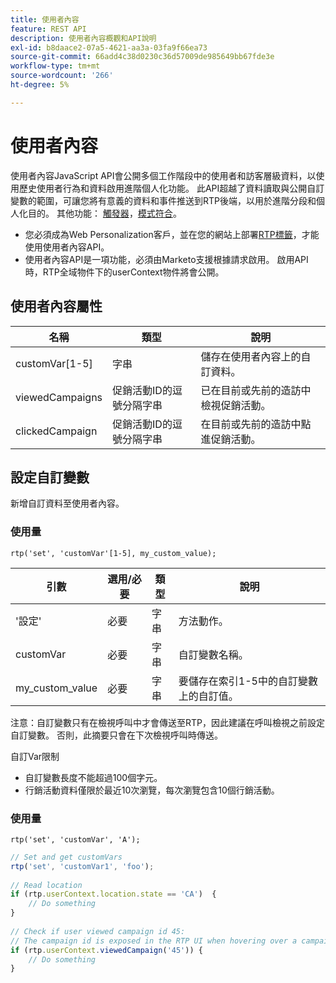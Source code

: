 ```yaml
---
title: 使用者內容
feature: REST API
description: 使用者內容概觀和API說明
exl-id: b8daace2-07a5-4621-aa3a-03fa9f66ea73
source-git-commit: 66add4c38d0230c36d57009de985649bb67fde3e
workflow-type: tm+mt
source-wordcount: '266'
ht-degree: 5%

---
```


# 使用者內容

使用者內容JavaScript API會公開多個工作階段中的使用者和訪客層級資料，以使用歷史使用者行為和資料啟用進階個人化功能。 此API超越了資料讀取與公開自訂變數的範圍，可讓您將有意義的資料和事件推送到RTP後端，以用於進階分段和個人化目的。 其他功能： [觸發器](../javascript-api/triggers.md)，[模式符合](../javascript-api/pattern-match.md)。

- 您必須成為Web Personalization客戶，並在您的網站上部署[RTP標籤](https://experienceleague.adobe.com/zh-hant/docs/marketo/using/product-docs/web-personalization/rtp-tag-implementation/deploy-the-rtp-javascript)，才能使用使用者內容API。
- 使用者內容API是一項功能，必須由Marketo支援根據請求啟用。 啟用API時，RTP全域物件下的userContext物件將會公開。

## 使用者內容屬性

| 名稱 | 類型 | 說明 |
|------------------|-------------|------|
| customVar[1-5] | 字串 | 儲存在使用者內容上的自訂資料。 |
| viewedCampaigns | 促銷活動ID的逗號分隔字串 | 已在目前或先前的造訪中檢視促銷活動。 |
| clickedCampaign | 促銷活動ID的逗號分隔字串 | 在目前或先前的造訪中點進促銷活動。 |

## 設定自訂變數

新增自訂資料至使用者內容。

### 使用量

`rtp('set', 'customVar'[1-5], my_custom_value);`

| 引數 | 選用/必要 | 類型 | 說明 |
|-----------------|-------------------|--------|-----------------|
| &#39;設定&#39; | 必要 | 字串 | 方法動作。 |
| customVar | 必要 | 字串 | 自訂變數名稱。 |
| my_custom_value | 必要 | 字串 | 要儲存在索引1-5中的自訂變數上的自訂值。 |

注意：自訂變數只有在檢視呼叫中才會傳送至RTP，因此建議在呼叫檢視之前設定自訂變數。 否則，此摘要只會在下次檢視呼叫時傳送。

自訂Var限制

- 自訂變數長度不能超過100個字元。
- 行銷活動資料僅限於最近10次瀏覽，每次瀏覽包含10個行銷活動。

### 使用量

`rtp('set', 'customVar', 'A');`

```javascript
// Set and get customVars
rtp('set', 'customVar1', 'foo');
 
// Read location 
if (rtp.userContext.location.state == 'CA')  {
    // Do something
}
 
// Check if user viewed campaign id 45:
// The campaign id is exposed in the RTP UI when hovering over a campaign name.
if (rtp.userContext.viewedCampaign('45')) {
    // Do something
}
```
